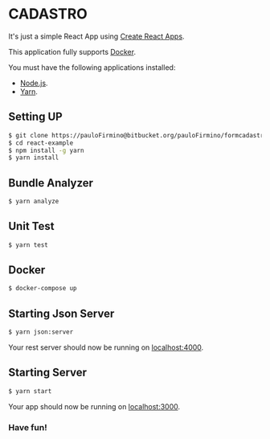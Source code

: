 # CADASTRO

It's just a simple React App using [Create React Apps](https://github.com/facebook/create-react-app).

This application fully supports [Docker](https://www.docker.com/).

You must have the following applications installed:
- [Node.js](https://nodejs.org/en/download/).
- [Yarn](https://yarnpkg.com/lang/en/).

## Setting UP

```sh
$ git clone https://pauloFirmino@bitbucket.org/pauloFirmino/formcadastro.git # or clone your own fork
$ cd react-example
$ npm install -g yarn
$ yarn install
```

## Bundle Analyzer
```sh
$ yarn analyze
```

## Unit Test
```sh
$ yarn test
```

## Docker
```sh
$ docker-compose up
```

## Starting Json Server
```sh
$ yarn json:server
```
Your rest server should now be running on [localhost:4000](http://localhost:4000/).

## Starting Server
```sh
$ yarn start
```
Your app should now be running on [localhost:3000](http://localhost:3000/).

### Have fun!